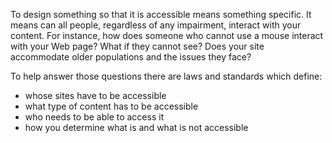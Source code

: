 To design something so that it is accessible means something specific.
It means can all people, regardless of any impairment, interact with
your content. For instance, how does someone who cannot use a mouse
interact with your Web page? What if they cannot see? Does your site
accommodate older populations and the issues they face?

To help answer those questions there are laws and standards which
define:

-   whose sites have to be accessible
-   what type of content has to be accessible
-   who needs to be able to access it
-   how you determine what is and what is not accessible


